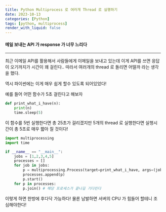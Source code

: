 ```yaml
---
title: Python Multiprocess 로 여러개 Thread 로 실행하기
date: 2023-10-13
categories: [Python]
tags: [python, multiprocess]
render_with_liquid: false
---
```

#### 메일 보내는 API 가 response 가 너무 느리다
---
최근 이메일 API를 활용해서 사람들에게 이메일을 보내고 있는데 이게 API를 쓰면 응답이 오기까지가 시간이 꽤 걸린다.. 따라서 여러개의 thread 로 돌리면 어떨까 라는 생각을 했다.

역시 파이썬에는 이게 매우 쉽게 할수 있도록 되어있었다!

예를 들어 어떤 함수가 5초 걸린다고 해보자
```python
def print_what_i_have(n):
	print(n)
	time.sleep(5)
```

이 함수를 5번 실행한다면 총 25초가 걸리겠지만 5개의 thread 로 실행한다면 실행시간이 총 5초로 매우 짧아 질 것이다!

```python
import multiprocessing
import time

if __name__ == "__main__":
	jobs = [1,2,3,4,5]
	processes = []
	for job in jobs:
		p = multiprocessing.Process(target=print_what_i_have, args=(job,))
		processes.append(p)
		p.start()
	for p in processes:
		p.join() # 해당 프로세스가 끝나길 기다린다
```

이렇게 하면 한방에 후다닥 가능하다! 물론 남발하면 서버의 CPU 가 힘들어 할테니 조심해야한다!